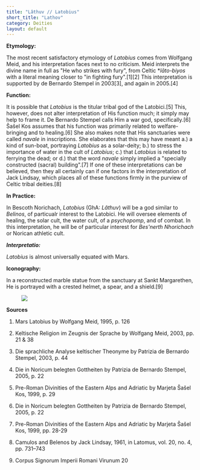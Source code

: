 ```yaml
---
title: "Lâthuv // Latobius"
short_title: "Lathov"
category: Deities
layout: default
---
```


**Etymology:**

The most recent satisfactory etymology of *Latobius* comes from Wolfgang Meid, and his interpretation faces next to no criticism. Meid interprets the divine name in full as "He who strikes with fury", from Celtic \**lāto-biyos* with a literal meaning closer to "in fighting fury".\[1]\[2] This interpretation is supported by de Bernardo Stempel in 2003\[3], and again in 2005.\[4]

**Function:**

It is possible that *Latobius* is the titular tribal god of the Latobici.\[5] This, however, does not alter interpretation of His function much; it simply may help to frame it. De Bernardo Stempel calls Him a war god, specifically.\[6] Šašel Kos assumes that his function was primarily related to welfare-bringing and to healing.\[6] She also makes note that His sanctuaries were called *navale* in inscriptions. She elaborates that this may have meant a.) a kind of sun-boat, portraying *Latobius* as a solar-deity; b.) to stress the importance of water in the cult of *Latobius*; c.) that *Latobius* is related to ferrying the dead; or d.) that the word *navale* simply implied a "specially constructed (sacral) building".\[7] If one of these interpretations can be believed, then they all certainly can if one factors in the interpretation of Jack Lindsay, which places all of these functions firmly in the purview of Celtic tribal deities.\[8]

**In Practice:**

In Bescoth Norichach, *Latobius* (GhA: *Lâthuv*) will be a god similar to *Belinos*, of particualr interest to the Latobici. He will oversee elements of healing, the solar cult, the water cult, of a *psychopomp*, and of combat. In this interpretation, he will be of particular interest for *Bes'nerth Nhorichach* or Norican athletic cult. 

**_Interpretatio:_**

*Latobius* is almost universally equated with Mars.

**Iconography:**

In a reconstructed marble statue from the sanctuary at Sankt Margarethen, He is portrayed with a crested helmet, a spear, and a shield.\[9]

<figure class="deity-image"><img src="{{ '/assets/img/latobius.png' | relative_url }}"></figure>

**Sources** 

1. Mars Latobius by Wolfgang Meid, 1995, p. 126

2. Keltische Religion im Zeugnis der Sprache by Wolfgang Meid, 2003, pp. 21 & 38

3. Die sprachliche Analyse keltischer Theonyme  by Patrizia de Bernardo Stempel, 2003, p. 44

4. Die in Noricum belegten Gottheiten by Patrizia de Bernardo Stempel, 2005, p. 22

5. Pre-Roman Divinities of the Eastern Alps and Adriatic by Marjeta Šašel Kos, 1999, p. 29

6. Die in Noricum belegten Gottheiten by Patrizia de Bernardo Stempel, 2005, p. 22

7. Pre-Roman Divinities of the Eastern Alps and Adriatic by Marjeta Šašel Kos, 1999, pp. 28-29

8. Camulos and Belenos by Jack Lindsay, 1961, in Latomus, vol. 20, no. 4, pp. 731–743

9. Corpus Signorum Imperii Romani Virunum 20
